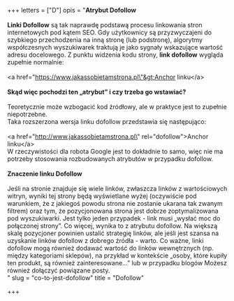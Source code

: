 +++
letters = ["D"]
opis = "<strong>Atrybut Dofollow</strong><br><br><strong>Linki Dofollow</strong> są tak naprawdę podstawą procesu linkowania stron internetowych pod kątem SEO. Gdy użytkownicy są przyzwyczajeni do szybkiego przechodzenia na inną stronę (lub podstronę), algorytmy współczesnych wyszukiwarek traktują je jako sygnały wskazujące wartość adresu docelowego. Z punktu widzenia kodu strony, <strong>link dofollow</strong> wygląda zupełnie normalnie: <br><br>&lt;a href=\"https://www.jakassobietamstrona.pl\"&gt;Anchor linku&lt;/a&gt; <br><br><strong>Skąd więc pochodzi ten „atrybut” i czy trzeba go wstawiać?<br></strong><br>Teoretycznie może wzbogacić kod źródłowy, ale w praktyce jest to zupełnie niepotrzebne. <br>Taka rozszerzona wersja linku dofollow przedstawia się następująco: <br><br>&lt;a href=\"http://www.jakassobietamstrona.pl\" rel=\"dofollow\"&gt;Anchor linku&lt;/a&gt;<br>W rzeczywistości dla robota Google jest to dokładnie to samo, więc nie ma potrzeby stosowania rozbudowanych atrybutów w przypadku dofollow.<br><br><strong>Znaczenie linku Dofollow <br></strong><br>Jeśli na stronie znajduje się wiele linków, zwłaszcza linków z wartościowych witryn, wyniki tej strony będą wyświetlane wyżej (oczywiście pod warunkiem, że z jakiegoś powodu strona nie zostanie ukarana tak zwanym filtrem) oraz tym, że pozycjonowana strona jest dobrze zoptymalizowana pod wyszukiwarki. Jest tylko jeden przypadek - link musi „wysłać moc do połączonej strony”. Co więcej, wynika to z atrybutu dofollow. Na większą skalę pozycjoner powinien ustalić strategię linków, ale jeśli jest szansa na uzyskanie linków dofollow z dobrego źródła - warto. Co ważne, linki dofollow mogą również dodawać wartość do linków wewnętrznych (np. między kategoriami sklepów), na przykład w kontekście „osoby, które kupiły ten produkt, są również zainteresowane…” lub w przypadku blogów Możesz również dołączyć powiązane posty.<br>"
slug = "co-to-jest-dofollow"
title = "Dofollow"

+++
